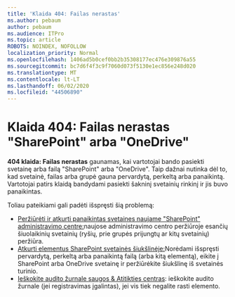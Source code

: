 ```yaml
---
title: 'Klaida 404: Failas nerastas'
ms.author: pebaum
author: pebaum
ms.audience: ITPro
ms.topic: article
ROBOTS: NOINDEX, NOFOLLOW
localization_priority: Normal
ms.openlocfilehash: 1406ad5b0cef0bb2b35308177ec476e309876a55
ms.sourcegitcommit: bc7d6f4f3c9f7060d073f5130e1ec856e248d020
ms.translationtype: MT
ms.contentlocale: lt-LT
ms.lasthandoff: 06/02/2020
ms.locfileid: "44506890"
---
```

# <a name="error-404-file-not-found-in-sharepoint-or-onedrive"></a>Klaida 404: Failas nerastas "SharePoint" arba "OneDrive"

**404 klaida: Failas nerastas** gaunamas, kai vartotojai bando pasiekti svetainę arba failą "SharePoint" arba "OneDrive". Taip dažnai nutinka dėl to, kad svetainė, failas arba grupė gauna pervardytą, perkeltą arba panaikintą.
Vartotojai patirs klaidą bandydami pasiekti šakninį svetainių rinkinį ir jis buvo panaikintas.

Toliau pateikiami gali padėti išspręsti šią problemą:
- [Peržiūrėti ir atkurti panaikintas svetaines naujame "SharePoint" administravimo centre:](https://docs.microsoft.com/sharepoint/view-and-restore-deleted-sites-in-new-admin-center)naujose administravimo centro peržiūroje esančių šiuolaikinių svetainių (ryšių, prie grupės prijungtų ar kitų svetainių) peržiūra.
- [Atkurti elementus SharePoint svetainės šiukšlinėje:](https://support.office.com/article/Restore-items-in-the-Recycle-Bin-of-a-SharePoint-site-6df466b6-55f2-4898-8d6e-c0dff851a0be)Norėdami išspręsti pervardytą, perkeltą arba panaikintą failą (arba kitą elementą), eikite į SharePoint arba OneDrive svetainę ir peržiūrėkite šiukšlinę iš svetainės turinio.
- [Ieškokite audito žurnale saugos &amp; Atitikties centras](https://docs.microsoft.com/microsoft-365/compliance/search-the-audit-log-in-security-and-compliance): ieškokite audito žurnale (jei registravimas įgalintas), jei vis tiek negalite rasti elemento.